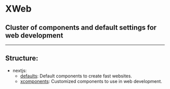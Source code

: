 # XWeb

## Cluster of components and default settings for web development

---

## Structure:

- nextjs:
    - [defaults](./defaults/README.md): Default components to create fast websites.
    - [xcomponents](./xcomponents/README.md): Customized components to use in web development.